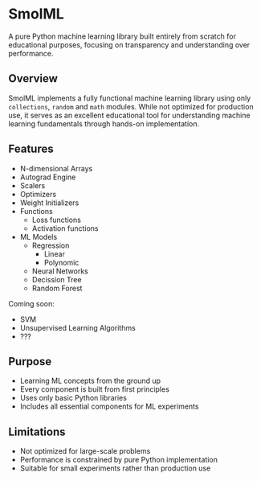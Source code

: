 # SmolML

A pure Python machine learning library built entirely from scratch for educational purposes, focusing on transparency and understanding over performance.

## Overview

SmolML implements a fully functional machine learning library using only `collections`, `random` and `math` modules. While not optimized for production use, it serves as an excellent educational tool for understanding machine learning fundamentals through hands-on implementation.

## Features

- N-dimensional Arrays
- Autograd Engine
- Scalers
- Optimizers
- Weight Initializers
- Functions
    - Loss functions
    - Activation functions
- ML Models
    - Regression
        - Linear
        - Polynomic
    - Neural Networks
    - Decission Tree
    - Random Forest

Coming soon:

- SVM
- Unsupervised Learning Algorithms
- ???


## Purpose

- Learning ML concepts from the ground up
- Every component is built from first principles
- Uses only basic Python libraries
- Includes all essential components for ML experiments

## Limitations

- Not optimized for large-scale problems
- Performance is constrained by pure Python implementation
- Suitable for small experiments rather than production use